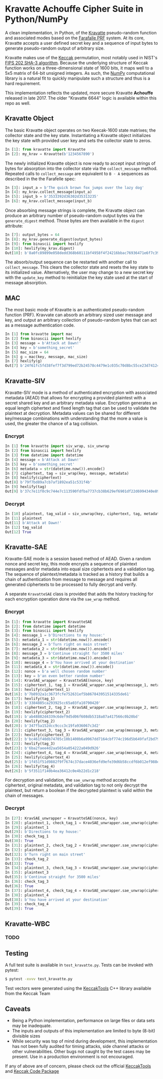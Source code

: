 # Kravatte Achouffe Cipher Suite in Python/NumPy

A clean implementation, in Python, of the [Kravatte] pseudo-random function and associated modes based on the [Farafalle PRF] system. At its core, Kravatte accepts a user defined secret key and a sequence of input bytes to generate pseudo-random output of arbitrary size.

Kravatte makes use of the [Keccak] permutation, most notably used in NIST's [FIPS 202 SHA-3 algorithm]. Because the underlying structure of Keccak function works on a three-dimensional state of 1600 bits, it maps well to a 5x5 matrix of 64-bit unsigned integers. As such, the [NumPy] computational library is a natural fit to quickly manipulate such a structure and thus is a hard requirement.

This implementation reflects the updated, more secure Kravatte **Achouffe** released in late 2017. The older "Kravatte 6644" logic is available within this repo as well. 

## Kravatte Object

The basic Kravatte object operates on two Keecak-1600 state matrixes; the collector state and the key state. Instantiating a Kravatte object initializes the key state with provided user key and sets the collector state to zeros.

``` python
In [1]: from kravatte import Kravatte
In [2]: my_krav = Kravatte(b'1234567890')
```

The newly initialized Kravatte object is now ready to accept input strings of bytes for absorption into the collector state via the `collect_message` method. Repeated calls to `collect_message` are equivalent to `B ◦ A` sequences as described in the the Farafelle spec:

```python
In [3]: input_a = b'The quick brown fox jumps over the lazy dog'
In [4]: my_krav.collect_message(input_a)
In [5]: input_b = b'3533392d36302d35313235'
In [6]: my_krav.collect_message(input_b)
```
Once absorbing message strings is complete, the Kravatte object can produce an arbitrary number of pseudo-random output bytes via the `generate_digest` method. Those bytes are then available in the `digest` attribute:

```python
In [7]: output_bytes = 64
In [8]: my_krav.generate_digest(output_bytes)
In [9]: from binascii import hexlify
In [10]: hexlify(my_krav.digest)
Out[10]: b'8a0fc89899e058dedd368b60111bf4958f4f24216bbac76936471e6f7c3958b881c38c8e829ff07bf137701917b3e49ab392e93f3b2abfc714f90c0ca023124d'
```

The absorb/output sequence can be restarted with another call to `collect_message`. This clears the collector state and resets the key state to its initialized value. Alternatively, the user may change to a new secret key with the `update_key` method to reinitialize the key state used at the start of message absorption.

## MAC
The most basic mode of Kravatte is an authenticated pseudo-random function (PRF). Kravvate can absorb an arbitrary sized user message and key, and output an arbitrary collection of pseudo-random bytes that can act as a message authentication code.
``` python
In [1] from kravatte import mac
In [2] from binascii import hexlify
In [3] message = b'Attack at Dawn!'
In [4] key = b'something_secret'
In [5] mac_size = 64
In [6] g = mac(key, message, mac_size)
In [7] hexlify(g)
Out[7] b'24f61fc5fd38fef7f3d799ed72b24578c4479e1c035c70d8bc55ce23d74124255d5e8a0c5dd33aa36d5289f1e4e995a19be804d97bb338fa875e01e3c2d2dd51'
```


## Kravatte-SIV
Kravatte-SIV mode is a method of authenticated encryption with associated metadata (AEAD) that allows for encrypting a provided plaintest with a secret shared key and an arbitrary metadata value. Encryption generates an equal length ciphertext and fixed length tag that can be used to validate the plaintext at decryption. Metadata values can be shared for different key/message combinations with understanding that the more a value is used, the greater the chance of a tag collision.
### Encrypt
``` python
In [1] from kravatte import siv_wrap, siv_unwrap
In [2] from binascii import hexlify
In [3] from datetime import datetime
In [4] message = b'Attack at Dawn!'
In [5] key = b'something_secret'
In [6] metadata = str(datetime.now()).encode()
In [7] ciphertext, tag = siv_wrap(key, message, metadata)
In [8] hexlify(ciphertext)
Out[8] b'79f7bd89a7cb7af1892ea51c531f4b'
In [9] hexlify(tag)
Out[9] b'37c7e11f0c9c744e7c113590fdfba7737cb38b629ef6901df22d6994340e89eas'
```
### Decrypt
``` python
In [10] plaintext, tag_valid = siv_unwrap(key, ciphertext, tag, metadata)
In [11] plaintext
Out[11] b'Attack at Dawn!'
In [12] tag_valid
Out[12] True
```


## Kravatte-SAE
Kravatte-SAE mode is a session based method of AEAD. Given a random nonce and secret key, this mode encrypts a sequence of plaintext messages and/or metadata into equal size ciphertexts and a validation tag. The sequence of plaintext/metadata is tracked as a history that builds a chain of authentication from message to message and requires all generated ciphertexts to be processed to fully decrypt and verify.

A separate `KravatteSAE` class is provided that adds the history tracking for each encryption operation done via the `sae_wrap` method.

### Encrypt
```python
In [1]: from kravatte import KravatteSAE
In [2]: from datetime import datetime
In [3]: from binascii import hexlify
In [4]: message_1 = b'Directions to my house:'
In [5]: metadata_1 = str(datetime.now()).encode()
In [6]: message_2 = b'Turn right on main street'
In [7]: metadata_2 = str(datetime.now()).encode()
In [8]: message_3 = b'Continue straight for 3500 miles'
In [9]: metadata_3 = str(datetime.now()).encode()
In [10]: message_4 = b'You have arrived at your destination'
In [11]: metadata_4 = str(datetime.now()).encode()
In [12]: nonce = b'a well chosen random number'
In [13]: key = b'an even better random number'
In [14]: KravSAE_wrapper = KravatteSAE(nonce, key)
In [15]: ciphertext_1, tag_1 = KravSAE_wrapper.sae_wrap(message_1, metadata_1)
In [16]: hexlify(ciphertext_1)
Out[16]: b'7b8932a1c3673fcfe752631ef5b867843951514335de61'
In [17]: hexlify(tag_1)
Out[17]: b'3384885ca293925cc65a03fa10790420'
In [18]: ciphertext_2, tag_2 = KravSAE_wrapper.sae_wrap(message_2, metadata_2)
In [19]: hexlify(ciphertext_2)
Out[19]: b'ab48882d4339c6def9d5d06f608db5318a87a417566c0b20bd'
In [20]: hexlify(tag_2)
Out[20]: b'347f5a152dcc9ccc3c19fa936067c3d2'
In [21]: ciphertext_3, tag_3 = KravSAE_wrapper.sae_wrap(message_3, metadata_3)
In [22]: hexlify(ciphertext_3)
Out[22]: b'bc461f40db74705c10b1400b6a9967dd7164cbf774c196d5b649faf2bd792339'
In [23]: hexlify(tag_3)
Out[23]: b'6ba2faee4d2aa5654a054222a049d926'
In [24]: ciphertext_4, tag_4 = KravSAE_wrapper.sae_wrap(message_4, metadata_4)
In [25]: hexlify(ciphertext_4)
Out[25]: b'1f451f51d9882f9f7674c37dace4036efd9efe39d6b58ccdf6b012ef988e4e1f2617479f'
In [26]: hexlify(tag_4)
Out[26]: b'5f3511f140b4ea36412c0e4b22d1c218'
```

For decryption and validation, the `sae_unwrap` method accepts the ciphertext, original metadata, and validation tag to not only decrypt the plaintext, but return a boolean if the decrypted plaintext is valid within the chain of messages. 

### Decrypt

```python
In [27]: KravSAE_unwrapper = KravatteSAE(nonce, key)
In [28]: plaintext_1, check_tag_1 = KravSAE_unwrapper.sae_unwrap(ciphertext_1, metadata_1, tag_1)
In [29]: plaintext_1
Out[29]: b'Directions to my house:'
In [30]: check_tag_1
Out[30]: True
In [31]: plaintext_2, check_tag_2 = KravSAE_unwrapper.sae_unwrap(ciphertext_2, metadata_2, tag_2)
In [32]: plaintext_2
Out[32]: b'Turn right on main street'
In [33]: check_tag_2
Out[33]: True
In [34]: plaintext_3, check_tag_3 = KravSAE_unwrapper.sae_unwrap(ciphertext_3, metadata_3, tag_3)
In [35]: plaintext_3
Out[35]: b'Continue straight for 3500 miles'
In [36]: check_tag_3
Out[36]: True
In [37]: plaintext_4, check_tag_4 = KravSAE_unwrapper.sae_unwrap(ciphertext_4, metadata_4, tag_4)
In [38]: plaintext_4
Out[38]: b'You have arrived at your destination'
In [39]: check_tag_4
Out[39]: True
```


## Kravatte-WBC
### TODO


## Testing
A full test suite is available in `test_kravatte.py`. Tests can be invoked with pytest:

```bash
$ pytest -xvvv test_kravatte.py
```

Test vectors were generated using the [KeccakTools] C++ library available from the Keccak Team

## Caveats
 - Being a Python implementation, performance on large files or data sets may be inadequate.
 - The inputs and outputs of this implementation are limited to byte (8-bit) divisible sizes
 - While security was top of mind during development, this implementation has not been fully audited for timing attacks, side channel attacks or other vulnerabilities. Other bugs not caught by the test cases may be present. Use in a production environment is not encouraged.

If any of above are of concern, please check out the official [KeccakTools] and [Keccak Code Package]

[Kravatte]:https://keccak.team/kravatte.html
[Keccak]:https://keccak.team/files/Keccak-reference-3.0.pdf
[FIPS 202 SHA-3 algorithm]:https://nvlpubs.nist.gov/nistpubs/FIPS/NIST.FIPS.202.pdf
[Farafalle PRF]:https://eprint.iacr.org/2016/1188.pdf
[NumPy]:http://www.numpy.org
[KeccakTools]:https://github.com/gvanas/KeccakTools
[Keccak Code Package]:https://github.com/gvanas/KeccakCodePackage